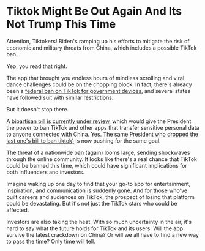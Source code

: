 # Tiktok Might Be Out Again And Its Not Trump This Time

Attention, Tiktokers! 
Biden's ramping up his efforts to mitigate the risk of economic and military threats from China, which includes a possible TikTok ban. 

Yep, you read that right. 

The app that brought you endless hours of mindless scrolling and viral dance challenges could be on the chopping block. In fact, there's already been a [federal ban on TikTok for government devices](https://www.congress.gov/bill/117th-congress/senate-bill/1143/actions), and several states have followed suit with similar restrictions. 

But it doesn't stop there. 

A [bipartisan bill is currently under review](https://thehill.com/policy/technology/3876321-tiktok-ban-makes-progress-toward-president/), which would give the President the power to ban TikTok and other apps that transfer sensitive personal data to anyone connected with China. Yes. The same President [who dropped the last one's bill to ban tiktok)](https://www.bbc.com/news/technology-57413227) is now pushing for the same goal. 

The threat of a nationwide ban (again) looms large, sending shockwaves through the online community. It looks like there's a real chance that TikTok could be banned this time, which could have significant implications for both influencers and investors. 

Imagine waking up one day to find that your go-to app for entertainment, inspiration, and communication is suddenly gone. And for those who've built careers and audiences on TikTok, the prospect of losing that platform could be devastating. But it's not just the TikTok stars who could be affected. 

Investors are also taking the heat. With so much uncertainty in the air, it's hard to say what the future holds for TikTok and its users. Will the app survive the latest crackdown on China? Or will we all have to find a new way to pass the time? Only time will tell.





